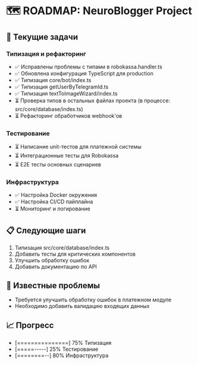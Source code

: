 # 🗺 ROADMAP: NeuroBlogger Project

## 🎯 Текущие задачи

### Типизация и рефакторинг
- ✅ Исправлены проблемы с типами в robokassa.handler.ts
- ✅ Обновлена конфигурация TypeScript для production
- ✅ Типизация core/bot/index.ts
- ✅ Типизация getUserByTelegramId.ts
- ✅ Типизация textToImageWizard/index.ts
- ⏳ Проверка типов в остальных файлах проекта (в процессе: src/core/database/index.ts)
- ⏳ Рефакторинг обработчиков webhook'ов

### Тестирование
- ⏳ Написание unit-тестов для платежной системы
- ⏳ Интеграционные тесты для Robokassa
- ⏳ E2E тесты основных сценариев

### Инфраструктура
- ✅ Настройка Docker окружения
- ✅ Настройка CI/CD пайплайна
- ⏳ Мониторинг и логирование

## 📋 Следующие шаги
1. Типизация src/core/database/index.ts
2. Добавить тесты для критических компонентов
3. Улучшить обработку ошибок
4. Добавить документацию по API

## 🐛 Известные проблемы
- Требуется улучшить обработку ошибок в платежном модуле
- Необходимо добавить валидацию входящих данных

## 📈 Прогресс
- [===============] 75% Типизация
- [=====-----] 25% Тестирование
- [========--] 80% Инфраструктура 